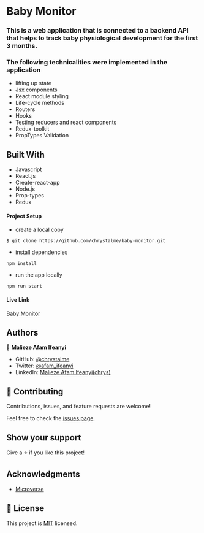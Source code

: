 # Baby Monitor 

### This is a web application that is connected to a backend API that helps to track baby physiological development for the first 3 months. 

### The following technicalities were implemented in the application
- lifting up state
- Jsx components
- React module styling
- Life-cycle methods
- Routers
- Hooks
- Testing reducers and react components
- Redux-toolkit
- PropTypes Validation

## Built With

- Javascript
- React.js
- Create-react-app
- Node.js
- Prop-types
- Redux

#### Project Setup
  - create a local copy 
```
$ git clone https://github.com/chrystalme/baby-monitor.git
```
  - install dependencies
```
npm install
```
  - run the app locally
```
npm run start
```


#### Live Link

[Baby Monitor](https://baby-monitor.netlify.app/)

## Authors

👤 **Malieze Afam Ifeanyi**

- GitHub: [@chrystalme](https://github.com/chrystalme)
- Twitter: [@afam_ifeanyi](https://twitter.com/afam_ifeanyi)
- LinkedIn: [Malieze Afam Ifeanyi(chrys)](https://linkedin.com/in/afam-chrys)

## 🤝 Contributing

Contributions, issues, and feature requests are welcome!

Feel free to check the [issues page](https://github.com/chrystalme/baby-monitor/issues).

## Show your support

Give a ⭐️ if you like this project!

## Acknowledgments
- [Microverse](https://microverse.com)

## 📝 License

This project is [MIT](https://mit-license.org/) licensed.


